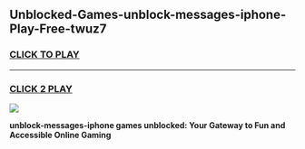 
## Unblocked-Games-unblock-messages-iphone-Play-Free-twuz7
<h3>
<a href="https://premium76.site?title=unblock-messages-iphone&ref=21A">CLICK TO PLAY</a></h3>
<hr>

<h3>
<a href="https://premium76.site?title=unblock-messages-iphone&ref=21A">CLICK 2 PLAY</a>
  
</h3>

<a href="https://premium76.site?title=unblock-messages-iphone&ref=21A"><img src="https://clearcache.store/games.png"></a>


**unblock-messages-iphone games unblocked: Your Gateway to Fun and Accessible Online Gaming**
